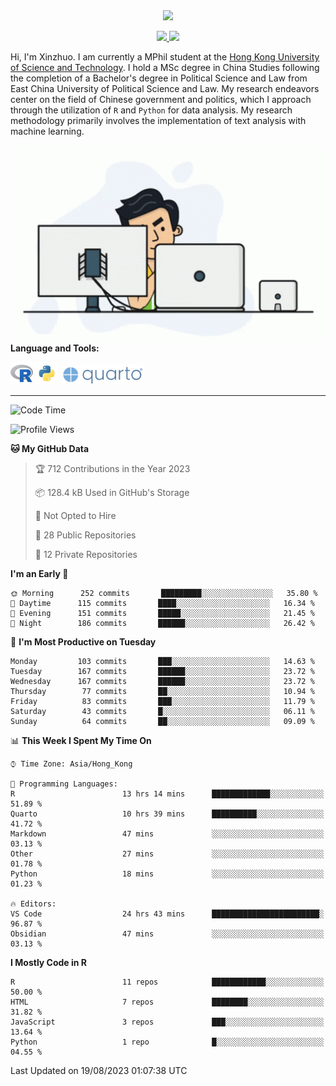 <div align='center'>
<img src='https://readme-typing-svg.herokuapp.com?font=Lora&color=4d3900&center=true&lines=HKUST+Mphil+in+SOSC;Focus+on+China;Code+for+PoliSci'/>
</div>

<p align='center'>
 <a href='https://www.linkedin.com/in/xinzhuo-huang-5161011ba/' target='_blank'>
        <img src='https://img.shields.io/badge/linkedin%20-%230077B5.svg?&style=for-the-badge&logo=linkedin&logoColor=white'/>
    </a>
 <a href='https://twitter.com/HsinchoH' target='_blank'>
        <img src='https://img.shields.io/badge/Twitter-1DA1F2?style=for-the-badge&logo=twitter&logoColor=white'/>
    </a>
    </p>
    
Hi, I'm Xinzhuo. I am currently a MPhil student at the [Hong Kong University of Science and Technology](https://sosc.hkust.edu.hk/node/613). I hold a MSc degree in China Studies following the completion of a Bachelor's degree in Political Science and Law from East China University of Political Science and Law. My research endeavors center on the field of Chinese government and politics, which I approach through the utilization of `R` and `Python` for data analysis. My research methodology primarily involves the implementation of text analysis with machine learning.




<img align='right' src="https://github.com/xinzhuohkust/xinzhuohkust/blob/main/programmer.gif" width="590">



**Language and Tools:**  

<code><img height="36" src="https://raw.githubusercontent.com/github/explore/80688e429a7d4ef2fca1e82350fe8e3517d3494d/topics/r/r.png"></code>
<code><img height="36" src="https://raw.githubusercontent.com/github/explore/80688e429a7d4ef2fca1e82350fe8e3517d3494d/topics/python/python.png"></code>
<code><img height="32" src="https://github.com/quarto-dev/quarto-r/blob/main/man/figures/quarto.png"></code>

---
<!--START_SECTION:waka-->
![Code Time](http://img.shields.io/badge/Code%20Time-830%20hrs%2035%20mins-blue)

![Profile Views](http://img.shields.io/badge/Profile%20Views-3-blue)

**🐱 My GitHub Data** 

> 🏆 712 Contributions in the Year 2023
 > 
> 📦 128.4 kB Used in GitHub's Storage 
 > 
> 🚫 Not Opted to Hire
 > 
> 📜 28 Public Repositories 
 > 
> 🔑 12 Private Repositories  
 > 
**I'm an Early 🐤** 

```text
🌞 Morning      252 commits       █████████░░░░░░░░░░░░░░░░   35.80 % 
🌆 Daytime      115 commits       ████░░░░░░░░░░░░░░░░░░░░░   16.34 % 
🌃 Evening      151 commits       █████░░░░░░░░░░░░░░░░░░░░   21.45 % 
🌙 Night        186 commits       ██████░░░░░░░░░░░░░░░░░░░   26.42 % 

```
📅 **I'm Most Productive on Tuesday** 

```text
Monday         103 commits       ███░░░░░░░░░░░░░░░░░░░░░░   14.63 % 
Tuesday        167 commits       ██████░░░░░░░░░░░░░░░░░░░   23.72 % 
Wednesday      167 commits       ██████░░░░░░░░░░░░░░░░░░░   23.72 % 
Thursday        77 commits       ██░░░░░░░░░░░░░░░░░░░░░░░   10.94 % 
Friday          83 commits       ███░░░░░░░░░░░░░░░░░░░░░░   11.79 % 
Saturday        43 commits       █░░░░░░░░░░░░░░░░░░░░░░░░   06.11 % 
Sunday          64 commits       ██░░░░░░░░░░░░░░░░░░░░░░░   09.09 % 

```


📊 **This Week I Spent My Time On** 

```text
⌚︎ Time Zone: Asia/Hong_Kong

💬 Programming Languages: 
R                        13 hrs 14 mins      █████████████░░░░░░░░░░░░   51.89 % 
Quarto                   10 hrs 39 mins      ██████████░░░░░░░░░░░░░░░   41.72 % 
Markdown                 47 mins             ░░░░░░░░░░░░░░░░░░░░░░░░░   03.13 % 
Other                    27 mins             ░░░░░░░░░░░░░░░░░░░░░░░░░   01.78 % 
Python                   18 mins             ░░░░░░░░░░░░░░░░░░░░░░░░░   01.23 % 

🔥 Editors: 
VS Code                  24 hrs 43 mins      ████████████████████████░   96.87 % 
Obsidian                 47 mins             ░░░░░░░░░░░░░░░░░░░░░░░░░   03.13 % 

```

**I Mostly Code in R** 

```text
R                        11 repos            ████████████░░░░░░░░░░░░░   50.00 % 
HTML                     7 repos             ████████░░░░░░░░░░░░░░░░░   31.82 % 
JavaScript               3 repos             ███░░░░░░░░░░░░░░░░░░░░░░   13.64 % 
Python                   1 repo              █░░░░░░░░░░░░░░░░░░░░░░░░   04.55 % 

```



 Last Updated on 19/08/2023 01:07:38 UTC
<!--END_SECTION:waka-->
    
    
    
    
    
    
    
    
